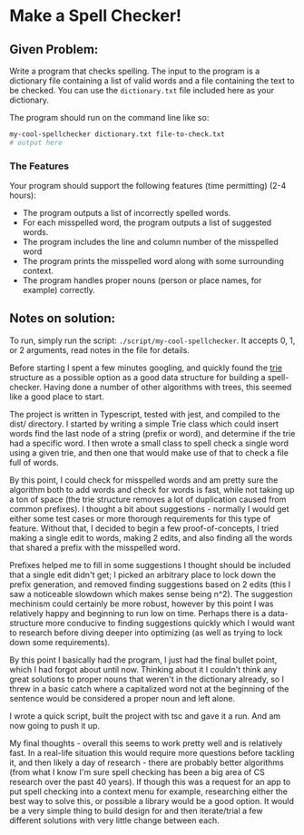 # Make a Spell Checker!

## Given Problem:

Write a program that checks spelling. The input to the program is a dictionary file containing a list of valid words and a file containing the text to be checked.
You can use the `dictionary.txt` file included here as your dictionary.

The program should run on the command line like so:

```sh
my-cool-spellchecker dictionary.txt file-to-check.txt
# output here
```

### The Features

Your program should support the following features (time permitting) (2-4 hours):

- The program outputs a list of incorrectly spelled words.
- For each misspelled word, the program outputs a list of suggested words.
- The program includes the line and column number of the misspelled word
- The program prints the misspelled word along with some surrounding context.
- The program handles proper nouns (person or place names, for example) correctly.

## Notes on solution:

To run, simply run the script: `./script/my-cool-spellchecker`. It accepts 0, 1, or 2 arguments, read notes in the file for details.

Before starting I spent a few minutes googling, and quickly found the [trie](https://en.wikipedia.org/wiki/Trie) structure as a possible option as a good data structure for building a spell-checker. Having done a number of other algorithms with trees, this seemed like a good place to start.

The project is written in Typescript, tested with jest, and compiled to the dist/ directory.
I started by writing a simple Trie class which could insert words find the last node of a string (prefix or word), and determine if the trie had a specific word. I then wrote a small class to spell check a single word using a given trie, and then one that would make use of that to check a file full of words.

By this point, I could check for misspelled words and am pretty sure the algorithm both to add words and check for words is fast, while not taking up a ton of space (the trie structure removes a lot of duplication caused from common prefixes). I thought a bit about suggestions - normally I would get either some test cases or more thorough requirements for this type of feature. Without that, I decided to begin a few proof-of-concepts, I tried making a single edit to words, making 2 edits, and also finding all the words that shared a prefix with the misspelled word.

Prefixes helped me to fill in some suggestions I thought should be included that a single edit didn't get; I picked an arbitrary place to lock down the prefix generation, and removed finding suggestions based on 2 edits (this I saw a noticeable slowdown which makes sense being n^2). The suggestion mechinism could certainly be more robust, however by this point I was relatively happy and beginning to run low on time. Perhaps there is a data-structure more conducive to finding suggestions quickly which I would want to research before diving deeper into optimizing (as well as trying to lock down some requirements).

By this point I basically had the program, I just had the final bullet point, which I had forgot about until now. Thinking about it I couldn't think any great solutions to proper nouns that weren't in the dictionary already, so I threw in a basic catch where a capitalized word not at the beginning of the sentence would be considered a proper noun and left alone.

I wrote a quick script, built the project with tsc and gave it a run. And am now going to push it up.

My final thoughts - overall this seems to work pretty well and is relatively fast. In a real-life situation this would require more questions before tackling it, and then likely a day of research - there are probably better algorithms (from what I know I'm sure spell checking has been a big area of CS research over the past 40 years). If though this was a request for an app to put spell checking into a context menu for example, researching either the best way to solve this, or possible a library would be a good option. It would be a very simple thing to build design for and then iterate/trial a few different solutions with very little change between each.
